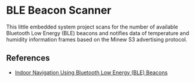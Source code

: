 # BLE Beacon Scanner

This little embedded system project scans for the number of available Bluetooth Low Energy (BLE) beacons and notifies data of temperature and humidity information frames based on the Minew S3 advertising protocol.

## References

- [Indoor Navigation Using Bluetooth Low Energy (BLE) Beacons](https://core.ac.uk/download/pdf/38134938.pdf)
